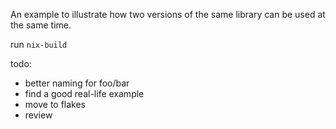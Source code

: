 An example to illustrate how two versions of the same library can be used at the same time.

run `nix-build`

todo:
 * better naming for foo/bar
 * find a good real-life example
 * move to flakes
 * review